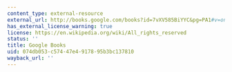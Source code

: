 ```yaml
---
content_type: external-resource
external_url: http://books.google.com/books?id=7vXV585BiYYC&pg=PA1#v=onepage
has_external_license_warning: true
license: https://en.wikipedia.org/wiki/All_rights_reserved
status: ''
title: Google Books
uid: 074db053-c574-47e4-9178-95b3bc137810
wayback_url: ''
---
```

